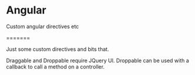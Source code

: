 Angular
=======

Custom angular directives etc

=======

Just some custom directives and bits that.  

Draggable and Droppable require JQuery UI.  Droppable can be used with a callback to call a method on a controller.

